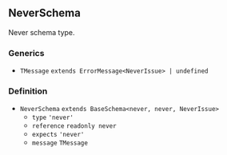 NeverSchema
-----------

Never schema type.

### Generics

*   `TMessage` `extends ErrorMessage<NeverIssue> | undefined`

### Definition

*   `NeverSchema` `extends BaseSchema<never, never, NeverIssue>`
    *   `type` `'never'`
    *   `reference` `readonly never`
    *   `expects` `'never'`
    *   `message` `TMessage`